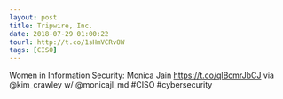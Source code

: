 ```yaml
---
layout: post
title: Tripwire, Inc.
date: 2018-07-29 01:00:22
tourl: http://t.co/1sHmVCRv8W
tags: [CISO]
---
```

Women in Information Security: Monica Jain https://t.co/qlBcmrJbCJ via @kim_crawley w/ @monicajl_md #CISO #cybersecurity